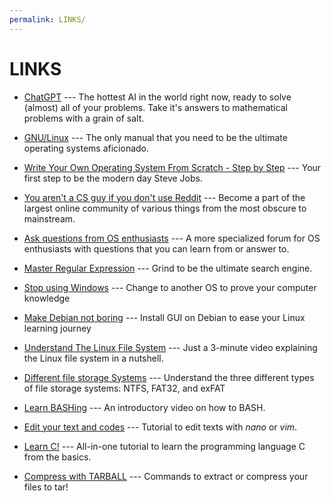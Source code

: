 ```yaml
---
permalink: LINKS/
---
```

# LINKS

* [ChatGPT](https://chat.openai.com/) --- 
The hottest AI in the world right now, ready to solve (almost) all of your problems.
Take it's answers to mathematical problems with a grain of salt.

* [GNU/Linux](https://www.debian.org/doc/manuals/debian-reference/ch01.en.html) ---
  The only manual that you need to be the ultimate operating systems aficionado.

* [Write Your Own Operating System From Scratch - Step by Step](https://www.udemy.com/course/writing-your-own-operating-system-from-scratch/?utm_source=adwords&utm_medium=udemyads&utm_campaign=DSA_Catchall_la.EN_cc.ID&utm_term=_._ag_112265177716_._ad_500831051438_._de_c_._dm__._pl__._ti_dsa-483317574145_._li_9072592_._pd__._&gclid=CjwKCAjwr_CnBhA0EiwAci5sigSWDxvBGdt5YZygWK79diwGHXeIejxmH65hgdLy3rhhgXuDSw7dLxoCgwoQAvD_BwE) ---
  Your first step to be the modern day Steve Jobs.

* [You aren't a CS guy if you don't use Reddit](https://www.reddit.com/r/osdev/) ---
  Become a part of the largest online community of various things from the most obscure to mainstream.

* [Ask questions from OS enthusiasts](https://forum.osdev.org/) ---
  A more specialized forum for OS enthusiasts with questions that you can learn from or answer to.

* [Master Regular Expression](https://regexone.com/) ---
  Grind to be the ultimate search engine.

* [Stop using Windows](https://www.youtube.com/watch?v=w8hI4VdFV78) ---
  Change to another OS to prove your computer knowledge

* [Make Debian not boring](https://www.layerstack.com/resources/tutorials/How-to-install-Graphical-User-Interface-GUI-for-Debian-11-Cloud-Servers) ---
  Install GUI on Debian to ease your Linux learning journey

* [Understand The Linux File System](https://youtu.be/42iQKuQodW4?si=VbLXOklnOAigWtMI) ---
  Just a 3-minute video explaining the Linux file system in a nutshell.

* [Different file storage Systems](https://youtu.be/BV0-EPUYuQc?si=0Vsa9KHRk0molHC2) ---
  Understand the three different types of file storage systems: NTFS, FAT32, and exFAT

* [Learn BASHing](https://youtu.be/I4EWvMFj37g?si=k3eMdMC8G_1kGkRI) ---
  An introductory video on how to BASH.

* [Edit your text and codes](https://help.dreamhost.com/hc/en-us/articles/115006413028-Creating-and-editing-a-file-via-SSH) ---
  Tutorial to edit texts with _nano_ or _vim_.

* [Learn C!](https://www.w3schools.com/c/) ---
  All-in-one tutorial to learn the programming language C from the basics.

* [Compress with TARBALL](https://www.networkworld.com/article/3328840/working-with-tarballs-on-linux.html) ---
  Commands to extract or compress your files to tar!
